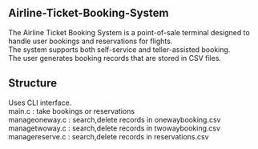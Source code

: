 ## Airline-Ticket-Booking-System
The Airline Ticket Booking System is a point-of-sale terminal designed to handle user bookings and reservations for flights.  
The system supports both self-service and teller-assisted booking.  
The user generates booking records that are stored in CSV files.  

## Structure
Uses CLI interface.  
main.c : take bookings or reservations  
manageoneway.c : search,delete records in onewaybooking.csv  
managetwoway.c : search,delete records in twowaybooking.csv  
managereserve.c : search,delete records in reservations.csv





